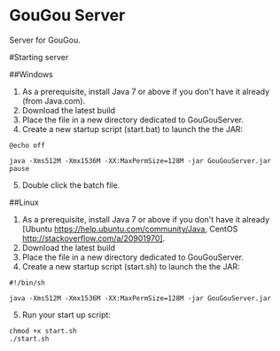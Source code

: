 GouGou Server
======

Server for GouGou.


#Starting server

##Windows
1. As a prerequisite, install Java 7 or above if you don't have it already (from Java.com).
2. Download the latest build 
3. Place the file in a new directory dedicated to GouGouServer.
4. Create a new startup script (start.bat) to launch the the JAR:
```
@echo off

java -Xms512M -Xmx1536M -XX:MaxPermSize=128M -jar GouGouServer.jar
pause
```
5. Double click the batch file.

##Linux
1. As a prerequisite, install Java 7 or above if you don't have it already [Ubuntu https://help.ubuntu.com/community/Java, CentOS http://stackoverflow.com/a/20901970].
2. Download the latest build 
3. Place the file in a new directory dedicated to GouGouServer.
4. Create a new startup script (start.sh) to launch the the JAR:
```
#!/bin/sh

java -Xms512M -Xmx1536M -XX:MaxPermSize=128M -jar GouGouServer.jar
```
5. Run your start up script:
```
chmod +x start.sh
./start.sh
```
